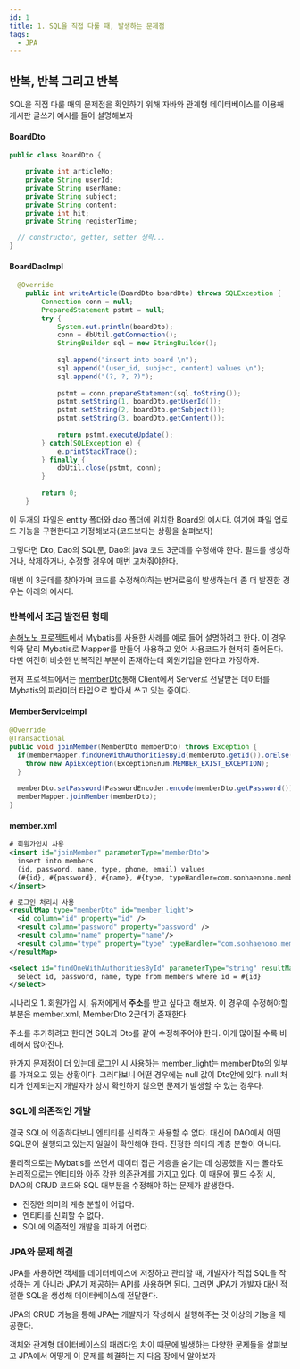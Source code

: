 ```yaml
---
id: 1
title: 1. SQL을 직접 다룰 때, 발생하는 문제점
tags:
  - JPA
---
```


## 반복, 반복 그리고 반복
SQL을 직접 다룰 때의 문제점을 확인하기 위해 자바와 관계형 데이터베이스를 이용해 게시판 글쓰기 예시를 들어 설명해보자

#### BoardDto
```java
public class BoardDto {

	private int articleNo;
	private String userId;
	private String userName;
	private String subject;
	private String content;
	private int hit;
	private String registerTime;

  // constructor, getter, setter 생략...
}
```

#### BoardDaoImpl
```java
  @Override
	public int writeArticle(BoardDto boardDto) throws SQLException {
		Connection conn = null;
		PreparedStatement pstmt = null;
		try {
			System.out.println(boardDto);
			conn = dbUtil.getConnection();
			StringBuilder sql = new StringBuilder();
			
			sql.append("insert into board \n");
			sql.append("(user_id, subject, content) values \n");
			sql.append("(?, ?, ?)");
			
			pstmt = conn.prepareStatement(sql.toString());
			pstmt.setString(1, boardDto.getUserId());
			pstmt.setString(2, boardDto.getSubject());
			pstmt.setString(3, boardDto.getContent());
			
			return pstmt.executeUpdate();
		} catch(SQLException e) {
			e.printStackTrace();
		} finally {
			dbUtil.close(pstmt, conn);
		}
		
		return 0;
	}
```
이 두개의 파일은 entity 폴더와 dao 폴더에 위치한 Board의 예시다. 여기에 파일 업로드 기능을 구현한다고 가정해보자(코드보다는 상황을 살펴보자)

그렇다면 Dto, Dao의 SQL문, Dao의 java 코드 3군데를 수정해야 한다. 필드를 생성하거나, 삭제하거나, 수정할 경우에 매번 고쳐줘야한다.

매번 이 3군데를 찾아가며 코드를 수정해야하는 번거로움이 발생하는데 좀 더 발전한 경우는 아래의 예시다.

### 반복에서 조금 발전된 형태

[손해노노 프로젝트](https://github.com/Djunnni/Sonhaenono)에서 Mybatis를 사용한 사례를 예로 들어 설명하려고 한다. 이 경우 위와 달리 Mybatis로 Mapper를 만들어 사용하고 있어 사용코드가 현저히 줄어든다. 다만 여전히 비슷한 반복적인 부분이 존재하는데 회원가입을 한다고 가정하자.

현재 프로젝트에서는 [memberDto](https://github.com/Djunnni/Sonhaenono/blob/master/src/main/java/com/sonhaenono/member/model/MemberDto.java)통해 Client에서 Server로 전달받은 데이터를 Mybatis의 파라미터 타입으로 받아서 쓰고 있는 중이다.

#### MemberServiceImpl
```java
@Override
@Transactional
public void joinMember(MemberDto memberDto) throws Exception {
  if(memberMapper.findOneWithAuthoritiesById(memberDto.getId()).orElse(null) != null) {
    throw new ApiException(ExceptionEnum.MEMBER_EXIST_EXCEPTION);
  }
  
  memberDto.setPassword(PasswordEncoder.encode(memberDto.getPassword()));
  memberMapper.joinMember(memberDto);
}
```
#### member.xml
```xml
# 회원가입시 사용
<insert id="joinMember" parameterType="memberDto">
  insert into members
  (id, password, name, type, phone, email) values
  (#{id}, #{password}, #{name}, #{type, typeHandler=com.sonhaenono.member.type.EnumMemberTypeHandler}, #{phone}, #{email})
</insert>

# 로그인 처리시 사용
<resultMap type="memberDto" id="member_light">
  <id column="id" property="id" />
  <result column="password" property="password" />
  <result column="name" property="name"/>
  <result column="type" property="type" typeHandler="com.sonhaenono.member.type.EnumMemberTypeHandler"/>
</resultMap>

<select id="findOneWithAuthoritiesById" parameterType="string" resultMap="member_light">
  select id, password, name, type from members where id = #{id}
</select>

```

시나리오 1. 회원가입 시, 유저에게서 **주소**를 받고 싶다고 해보자. 이 경우에 수정해야할 부분은 member.xml, MemberDto 2군데가 존재한다.

주소를 추가하려고 한다면 SQL과 Dto를 같이 수정해주어야 한다. 이게 많아질 수록 비례해서 많아진다.

한가지 문제점이 더 있는데 로그인 시 사용하는 member_light는 memberDto의 일부를 가져오고 있는 상황이다. 그러다보니 어떤 경우에는 null 값이 Dto안에 있다.
null 처리가 언제되는지 개발자가 상시 확인하지 않으면 문제가 발생할 수 있는 경우다.

### SQL에 의존적인 개발

결국 SQL에 의존하다보니 엔티티를 신뢰하고 사용할 수 없다. 대신에 DAO에서 어떤 SQL문이 실행되고 있는지 일일이 확인해야 한다. 진정한 의미의 계층 분할이 아니다.

물리적으로는 Mybatis를 쓰면서 데이터 접근 계층을 숨기는 데 성공했을 지는 몰라도 논리적으로는 엔티티와 아주 강한 의존관계를 가지고 있다. 이 때문에 필드 수정 시, DAO의 CRUD 코드와 SQL 대부분을 수정해야 하는 문제가 발생한다.

* 진정한 의미의 계층 분할이 어렵다.
* 엔티티를 신뢰할 수 없다.
* SQL에 의존적인 개발을 피하기 어렵다.

### JPA와 문제 해결

JPA를 사용하면 객체를 데이터베이스에 저장하고 관리할 때, 개발자가 직접 SQL을 작성하는 게 아니라 JPA가 제공하는 API를 사용하면 된다. 그러면 JPA가 개발자 대신 적절한 SQL을 생성해 데이터베이스에 전달한다.

JPA의 CRUD 기능을 통해 JPA는 개발자가 작성해서 실행해주는 것 이상의 기능을 제공한다.

객체와 관계형 데이터베이스의 패러다임 차이 때문에 발생하는 다양한 문제들을 살펴보고 JPA에서 어떻게 이 문제를 해결하는 지 다음 장에서 알아보자
